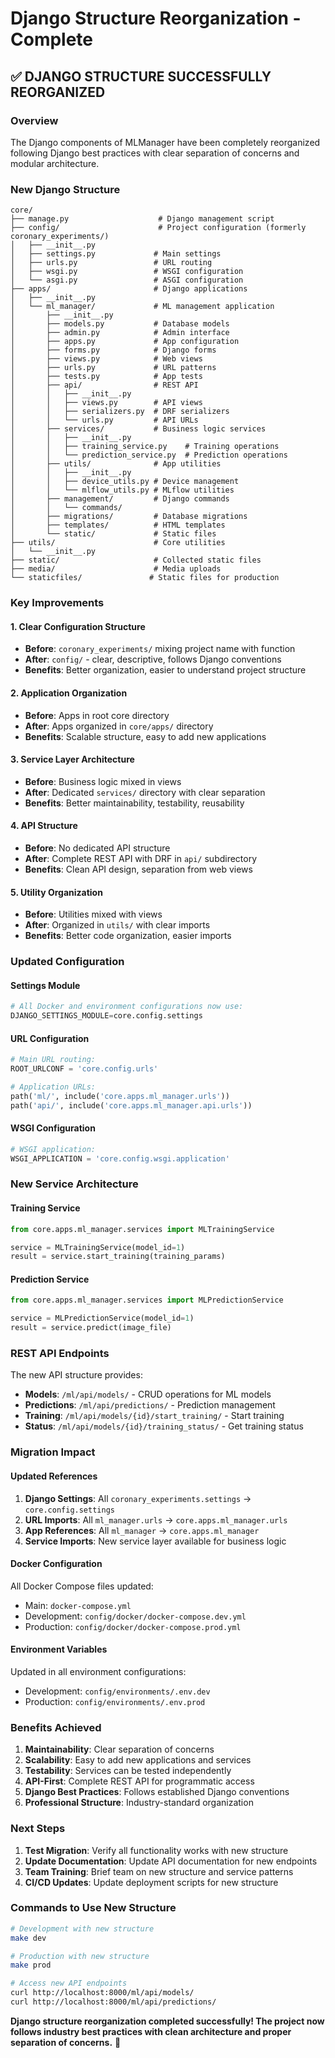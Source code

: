# Django Structure Reorganization - Complete

## ✅ DJANGO STRUCTURE SUCCESSFULLY REORGANIZED

### Overview
The Django components of MLManager have been completely reorganized following Django best practices with clear separation of concerns and modular architecture.

### New Django Structure

```
core/
├── manage.py                    # Django management script
├── config/                      # Project configuration (formerly coronary_experiments/)
│   ├── __init__.py
│   ├── settings.py             # Main settings
│   ├── urls.py                 # URL routing
│   ├── wsgi.py                 # WSGI configuration
│   └── asgi.py                 # ASGI configuration
├── apps/                       # Django applications
│   ├── __init__.py
│   └── ml_manager/             # ML management application
│       ├── __init__.py
│       ├── models.py           # Database models
│       ├── admin.py            # Admin interface
│       ├── apps.py             # App configuration
│       ├── forms.py            # Django forms
│       ├── views.py            # Web views
│       ├── urls.py             # URL patterns
│       ├── tests.py            # App tests
│       ├── api/                # REST API
│       │   ├── __init__.py
│       │   ├── views.py        # API views
│       │   ├── serializers.py  # DRF serializers
│       │   └── urls.py         # API URLs
│       ├── services/           # Business logic services
│       │   ├── __init__.py
│       │   ├── training_service.py    # Training operations
│       │   └── prediction_service.py  # Prediction operations
│       ├── utils/              # App utilities
│       │   ├── __init__.py
│       │   ├── device_utils.py # Device management
│       │   └── mlflow_utils.py # MLflow utilities
│       ├── management/         # Django commands
│       │   └── commands/
│       ├── migrations/         # Database migrations
│       ├── templates/          # HTML templates
│       └── static/             # Static files
├── utils/                      # Core utilities
│   └── __init__.py
├── static/                     # Collected static files
├── media/                      # Media uploads
└── staticfiles/               # Static files for production
```

### Key Improvements

#### 1. **Clear Configuration Structure**
- **Before**: `coronary_experiments/` mixing project name with function
- **After**: `config/` - clear, descriptive, follows Django conventions
- **Benefits**: Better organization, easier to understand project structure

#### 2. **Application Organization**
- **Before**: Apps in root core directory
- **After**: Apps organized in `core/apps/` directory
- **Benefits**: Scalable structure, easy to add new applications

#### 3. **Service Layer Architecture**
- **Before**: Business logic mixed in views
- **After**: Dedicated `services/` directory with clear separation
- **Benefits**: Better maintainability, testability, reusability

#### 4. **API Structure**
- **Before**: No dedicated API structure
- **After**: Complete REST API with DRF in `api/` subdirectory
- **Benefits**: Clean API design, separation from web views

#### 5. **Utility Organization**
- **Before**: Utilities mixed with views
- **After**: Organized in `utils/` with clear imports
- **Benefits**: Better code organization, easier imports

### Updated Configuration

#### Settings Module
```python
# All Docker and environment configurations now use:
DJANGO_SETTINGS_MODULE=core.config.settings
```

#### URL Configuration
```python
# Main URL routing:
ROOT_URLCONF = 'core.config.urls'

# Application URLs:
path('ml/', include('core.apps.ml_manager.urls'))
path('api/', include('core.apps.ml_manager.api.urls'))
```

#### WSGI Configuration
```python
# WSGI application:
WSGI_APPLICATION = 'core.config.wsgi.application'
```

### New Service Architecture

#### Training Service
```python
from core.apps.ml_manager.services import MLTrainingService

service = MLTrainingService(model_id=1)
result = service.start_training(training_params)
```

#### Prediction Service
```python
from core.apps.ml_manager.services import MLPredictionService

service = MLPredictionService(model_id=1)
result = service.predict(image_file)
```

### REST API Endpoints

The new API structure provides:

- **Models**: `/ml/api/models/` - CRUD operations for ML models
- **Predictions**: `/ml/api/predictions/` - Prediction management
- **Training**: `/ml/api/models/{id}/start_training/` - Start training
- **Status**: `/ml/api/models/{id}/training_status/` - Get training status

### Migration Impact

#### Updated References
1. **Django Settings**: All `coronary_experiments.settings` → `core.config.settings`
2. **URL Imports**: All `ml_manager.urls` → `core.apps.ml_manager.urls`
3. **App References**: All `ml_manager` → `core.apps.ml_manager`
4. **Service Imports**: New service layer available for business logic

#### Docker Configuration
All Docker Compose files updated:
- Main: `docker-compose.yml`
- Development: `config/docker/docker-compose.dev.yml`
- Production: `config/docker/docker-compose.prod.yml`

#### Environment Variables
Updated in all environment configurations:
- Development: `config/environments/.env.dev`
- Production: `config/environments/.env.prod`

### Benefits Achieved

1. **Maintainability**: Clear separation of concerns
2. **Scalability**: Easy to add new applications and services
3. **Testability**: Services can be tested independently
4. **API-First**: Complete REST API for programmatic access
5. **Django Best Practices**: Follows established Django conventions
6. **Professional Structure**: Industry-standard organization

### Next Steps

1. **Test Migration**: Verify all functionality works with new structure
2. **Update Documentation**: Update API documentation for new endpoints
3. **Team Training**: Brief team on new structure and service patterns
4. **CI/CD Updates**: Update deployment scripts for new structure

### Commands to Use New Structure

```bash
# Development with new structure
make dev

# Production with new structure  
make prod

# Access new API endpoints
curl http://localhost:8000/ml/api/models/
curl http://localhost:8000/ml/api/predictions/
```

**Django structure reorganization completed successfully! The project now follows industry best practices with clean architecture and proper separation of concerns.** 🎉
